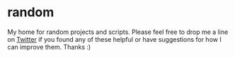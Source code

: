 # random
My home for random projects and scripts.
Please feel free to drop me a line on [Twitter](https://twitter.com/liamherbst29) if you found any of these helpful or have suggestions for how I can improve them.
Thanks :)